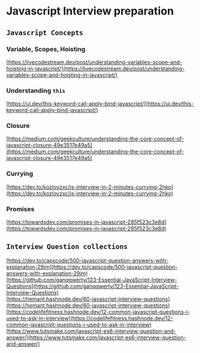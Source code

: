 # Javascript Interview preparation

## `Javascript Concepts`
### Variable, Scopes, Hoisting
[https://livecodestream.dev/post/understanding-variables-scope-and-hoisting-in-javascript/](https://livecodestream.dev/post/understanding-variables-scope-and-hoisting-in-javascript/)

### Understanding `this`
[https://ui.dev/this-keyword-call-apply-bind-javascript/](https://ui.dev/this-keyword-call-apply-bind-javascript/)

### Closure
[https://medium.com/geekculture/understanding-the-core-concept-of-javascript-closure-49e3517e49a5](https://medium.com/geekculture/understanding-the-core-concept-of-javascript-closure-49e3517e49a5)

### Currying
[https://dev.to/kozlovzxc/js-interview-in-2-minutes-currying-2hko](https://dev.to/kozlovzxc/js-interview-in-2-minutes-currying-2hko)

### Promises
[https://towardsdev.com/promises-in-javascript-285f523c3e8d](https://towardsdev.com/promises-in-javascript-285f523c3e8d)

## `Interview Question collections`

[https://dev.to/capscode/500-javascript-question-answers-with-explanation-29im](https://dev.to/capscode/500-javascript-question-answers-with-explanation-29im)<br/>
[https://github.com/ganqqwerty/123-Essential-JavaScript-Interview-Questions](https://github.com/ganqqwerty/123-Essential-JavaScript-Interview-Questions)<br/>
[https://hemant.hashnode.dev/60-javascript-interview-questions](https://hemant.hashnode.dev/60-javascript-interview-questions)<br/>
[https://codelifefitness.hashnode.dev/12-common-javascript-questions-i-used-to-ask-in-interview](https://codelifefitness.hashnode.dev/12-common-javascript-questions-i-used-to-ask-in-interview)<br/>
[https://www.tutsmake.com/javascript-es6-interview-question-and-answer/](https://www.tutsmake.com/javascript-es6-interview-question-and-answer/)<br/>